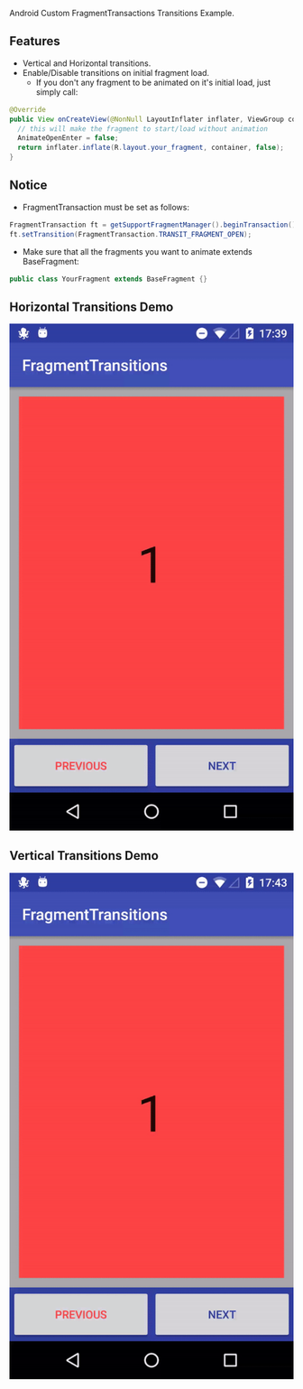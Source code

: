 Android Custom FragmentTransactions Transitions Example.

## Features
  - Vertical and Horizontal transitions.
  - Enable/Disable transitions on initial fragment load.
    - If you don't any fragment to be animated on it's initial load, just simply call:
```java
@Override
public View onCreateView(@NonNull LayoutInflater inflater, ViewGroup container, Bundle savedInstanceState) {
  // this will make the fragment to start/load without animation
  AnimateOpenEnter = false;
  return inflater.inflate(R.layout.your_fragment, container, false);
}
```
    
## Notice
  - FragmentTransaction must be set as follows:
```java
FragmentTransaction ft = getSupportFragmentManager().beginTransaction();
ft.setTransition(FragmentTransaction.TRANSIT_FRAGMENT_OPEN);
```  
  - Make sure that all the fragments you want to animate extends BaseFragment:
```java
public class YourFragment extends BaseFragment {}
```

## Horizontal Transitions Demo
  ![screen](https://raw.githubusercontent.com/endikaaguilera/myreposassets/master/fragment_transitions/ft_horizontal.gif)

## Vertical Transitions Demo
  ![screen](https://raw.githubusercontent.com/endikaaguilera/myreposassets/master/fragment_transitions/ft_vertical.gif)
